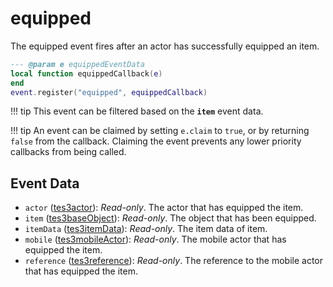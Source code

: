 # equipped

The equipped event fires after an actor has successfully equipped an item.

```lua
--- @param e equippedEventData
local function equippedCallback(e)
end
event.register("equipped", equippedCallback)
```

!!! tip
	This event can be filtered based on the **`item`** event data.

!!! tip
	An event can be claimed by setting `e.claim` to `true`, or by returning `false` from the callback. Claiming the event prevents any lower priority callbacks from being called.

## Event Data

* `actor` ([tes3actor](../../types/tes3actor)): *Read-only*. The actor that has equipped the item.
* `item` ([tes3baseObject](../../types/tes3baseObject)): *Read-only*. The object that has been equipped.
* `itemData` ([tes3itemData](../../types/tes3itemData)): *Read-only*. The item data of item.
* `mobile` ([tes3mobileActor](../../types/tes3mobileActor)): *Read-only*. The mobile actor that has equipped the item.
* `reference` ([tes3reference](../../types/tes3reference)): *Read-only*. The reference to the mobile actor that has equipped the item.

